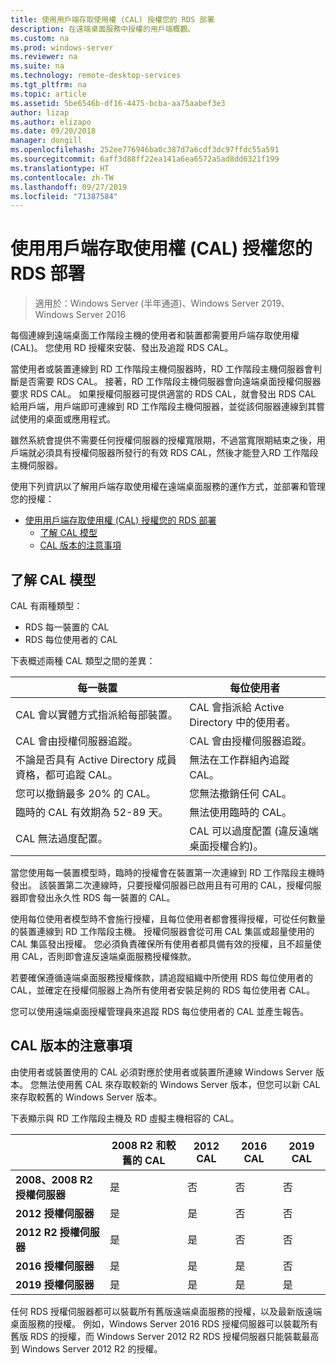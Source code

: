 ```yaml
---
title: 使用用戶端存取使用權 (CAL) 授權您的 RDS 部署
description: 在遠端桌面服務中授權的用戶端概觀。
ms.custom: na
ms.prod: windows-server
ms.reviewer: na
ms.suite: na
ms.technology: remote-desktop-services
ms.tgt_pltfrm: na
ms.topic: article
ms.assetid: 5be6546b-df16-4475-bcba-aa75aabef3e3
author: lizap
ms.author: elizapo
ms.date: 09/20/2018
manager: dongill
ms.openlocfilehash: 252ee776946ba0c387d7a6cdf3dc97ffdc55a591
ms.sourcegitcommit: 6aff3d88ff22ea141a6ea6572a5ad8dd6321f199
ms.translationtype: HT
ms.contentlocale: zh-TW
ms.lasthandoff: 09/27/2019
ms.locfileid: "71387584"
---
```

# <a name="license-your-rds-deployment-with-client-access-licenses-cals"></a>使用用戶端存取使用權 (CAL) 授權您的 RDS 部署

>適用於：Windows Server (半年通道)、Windows Server 2019、Windows Server 2016

每個連線到遠端桌面工作階段主機的使用者和裝置都需要用戶端存取使用權 (CAL)。 您使用 RD 授權來安裝、發出及追蹤 RDS CAL。  

當使用者或裝置連線到 RD 工作階段主機伺服器時，RD 工作階段主機伺服器會判斷是否需要 RDS CAL。 接著，RD 工作階段主機伺服器會向遠端桌面授權伺服器要求 RDS CAL。 如果授權伺服器可提供適當的 RDS CAL，就會發出 RDS CAL 給用戶端，用戶端即可連線到 RD 工作階段主機伺服器，並從該伺服器連線到其嘗試使用的桌面或應用程式。

雖然系統會提供不需要任何授權伺服器的授權寬限期，不過當寬限期結束之後，用戶端就必須具有授權伺服器所發行的有效 RDS CAL，然後才能登入RD 工作階段主機伺服器。

使用下列資訊以了解用戶端存取使用權在遠端桌面服務的運作方式，並部署和管理您的授權：

- [使用用戶端存取使用權 (CAL) 授權您的 RDS 部署](#license-your-rds-deployment-with-client-access-licenses-cals)
  - [了解 CAL 模型](#understanding-the-cals-model)
  - [CAL 版本的注意事項](#note-about-cal-versions)

## <a name="understanding-the-cals-model"></a>了解 CAL 模型

CAL 有兩種類型：

- RDS 每一裝置的 CAL
- RDS 每位使用者的 CAL

下表概述兩種 CAL 類型之間的差異：

| 每一裝置                                                     | 每位使用者                                                                         |
|----------------------------------------------------------------|----------------------------------------------------------------------------------|
| CAL 會以實體方式指派給每部裝置。                   | CAL 會指派給 Active Directory 中的使用者。                                 |
| CAL 會由授權伺服器追蹤。                        | CAL 會由授權伺服器追蹤。                                          |
| 不論是否具有 Active Directory 成員資格，都可追蹤 CAL。 | 無法在工作群組內追蹤 CAL。                                       |
| 您可以撤銷最多 20% 的 CAL。                              | 您無法撤銷任何 CAL。                                                      |
| 臨時的 CAL 有效期為 52-89 天。                       | 無法使用臨時的 CAL。                                                |
| CAL 無法過度配置。                                  | CAL 可以過度配置 (違反遠端桌面授權合約)。 |

當您使用每一裝置模型時，臨時的授權會在裝置第一次連線到 RD 工作階段主機時發出。 該裝置第二次連線時，只要授權伺服器已啟用且有可用的 CAL，授權伺服器即會發出永久性 RDS 每一裝置的 CAL。

使用每位使用者模型時不會施行授權，且每位使用者都會獲得授權，可從任何數量的裝置連線到 RD 工作階段主機。 授權伺服器會從可用 CAL 集區或超量使用的 CAL 集區發出授權。 您必須負責確保所有使用者都具備有效的授權，且不超量使用 CAL，否則即會違反遠端桌面服務授權條款。

若要確保遵循遠端桌面服務授權條款，請追蹤組織中所使用 RDS 每位使用者的 CAL，並確定在授權伺服器上為所有使用者安裝足夠的 RDS 每位使用者 CAL。

您可以使用遠端桌面授權管理員來追蹤 RDS 每位使用者的 CAL 並產生報告。

## <a name="note-about-cal-versions"></a>CAL 版本的注意事項

由使用者或裝置使用的 CAL 必須對應於使用者或裝置所連線 Windows Server 版本。 您無法使用舊 CAL 來存取較新的 Windows Server 版本，但您可以新 CAL 來存取較舊的 Windows Server 版本。

下表顯示與 RD 工作階段主機及 RD 虛擬主機相容的 CAL。

|                  |2008 R2 和較舊的 CAL|2012 CAL|2016 CAL|2019 CAL|
|---------------------------------|--------|--------|--------|--------|
| **2008、2008 R2 授權伺服器**| 是    | 否     | 否     | 否     |
| **2012 授權伺服器**         | 是    | 是    | 否     | 否     |
| **2012 R2 授權伺服器**      | 是    | 是    | 否     | 否     |
| **2016 授權伺服器**         | 是    | 是    | 是    | 否     |
| **2019 授權伺服器**         | 是    | 是    | 是    | 是    |

任何 RDS 授權伺服器都可以裝載所有舊版遠端桌面服務的授權，以及最新版遠端桌面服務的授權。 例如，Windows Server 2016 RDS 授權伺服器可以裝載所有舊版 RDS 的授權，而 Windows Server 2012 R2 RDS 授權伺服器只能裝載最高到 Windows Server 2012 R2 的授權。
